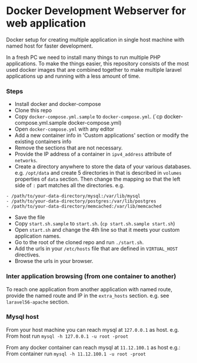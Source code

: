 # Docker Development Webserver for web application
Docker setup for creating multiple application in single host machine with named host for faster development.

In a fresh PC we need to install many things to run multiple PHP applications. To make the things easier,
this repository consists of the most used docker images that are combined together to make multiple laravel applications
up and running with a less amount of time.

### Steps
* Install docker and docker-compose
* Clone this repo
* Copy `docker-compose.yml.sample` to `docker-compose.yml`. (`cp docker-compose.yml.sample docker-compose.yml)
* Open `docker-compose.yml` with any editor
* Add a new container info in 'Custom applications' section or modify the existing containers info
* Remove the sections that are not necessary.
* Provide the IP address of a container in `ipv4_address` attribute of `networks`.
* Create a directory anywhere to store the data of your various databases. e.g. `/opt/data` and create 5 directories in that is described in `volumes` properties of `data` section. Then change the mapping so that the left side of `:` part matches all the directories. e.g.
```
- /path/to/your-data-directory/mysql:/var/lib/mysql
- /path/to/your-data-directory/postgres:/var/lib/postgres
- /path/to/your-data-directory/memcached:/var/lib/memcached
```
* Save the file
* Copy `start.sh.sample` to `start.sh`. (`cp start.sh.sample start.sh`)
* Open `start.sh` and change the 4th line so that it meets your custom application names.
* Go to the root of the cloned repo and run `./start.sh`.
* Add the urls in your `/etc/hosts` file that are defined in `VIRTUAL_HOST` directives.
* Browse the urls in your browser.

### Inter application browsing (from one container to another)
To reach one application from another application with named route,
provide the named route and IP in the `extra_hosts` section.
e.g. see `laravel56-apache` section.

### Mysql host
From your host machine you can reach mysql at `127.0.0.1` as host.
e.g. From host run `mysql -h 127.0.0.1 -u root -proot`

From any docker container can reach mysql at `11.12.100.1` as host
e.g.: From container run `mysql -h 11.12.100.1 -u root -proot`
